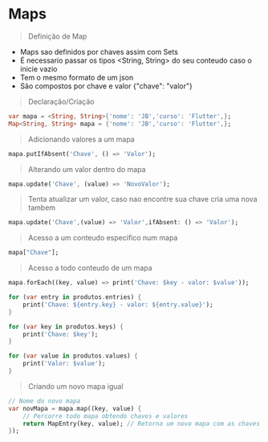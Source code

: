 # Maps
> Definição de Map
- Maps sao definidos por chaves assim com Sets
- É necessario passar os tipos <String, String> do seu conteudo caso o inicie vazio
- Tem o mesmo formato de um json
- São compostos por chave e valor {"chave": "valor"}
>Declaração/Criação
```dart
var mapa = <String, String>{'nome': 'JB','curso': 'Flutter',};
Map<String, String> mapa = {'nome': 'JB','curso': 'Flutter',};
```
>Adicionando valores a um mapa
```dart
mapa.putIfAbsent('Chave', () => 'Valor');
```
>Alterando um valor dentro do mapa
```dart
mapa.update('Chave', (value) => 'NovoValor');
```
>Tenta atualizar um valor, caso nao encontre sua chave cria uma nova tambem
```dart
mapa.update('Chave',(value) => 'Valor',ifAbsent: () => 'Valor');
```
>Acesso a um conteudo especifico num mapa
```dart
mapa["Chave"];
```
>Acesso a todo conteudo de um mapa
```dart
mapa.forEach((key, value) => print('Chave: $key - valor: $value'));
```
```dart
for (var entry in produtos.entries) {
    print('Chave: ${entry.key} - valor: ${entry.value}');
}
```
```dart
for (var key in produtos.keys) {
    print('Chave: $key');
}
```
```dart
for (var value in produtos.values) {
    print('Valor: $value');
}
```
>Criando um novo mapa igual 
```dart
// Nome do novo mapa
var novMapa = mapa.map((key, value) {
    // Percorre todo mapa obtendo chaves e valores 
    return MapEntry(key, value); // Retorna um novo mapa com as chaves e valores obtidos
});
```

